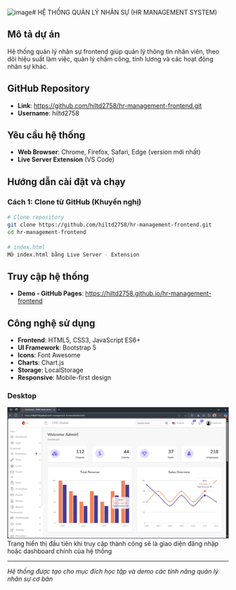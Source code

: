 <img width="1826" height="1080" alt="image" src="https://github.com/user-attachments/assets/4ecec364-b1a0-4536-8f66-e2e8639059f9" /># HỆ THỐNG QUẢN LÝ NHÂN SỰ (HR MANAGEMENT SYSTEM)

## Mô tả dự án

Hệ thống quản lý nhân sự frontend giúp quản lý thông tin nhân viên, theo dõi hiệu suất làm việc, quản lý chấm công, tính lương và các hoạt động nhân sự khác.

## GitHub Repository

- **Link**: https://github.com/hiltd2758/hr-management-frontend.git
- **Username**: hiltd2758

## Yêu cầu hệ thống

- **Web Browser**: Chrome, Firefox, Safari, Edge (version mới nhất)
- **Live Server Extension** (VS Code)

## Hướng dẫn cài đặt và chạy

### Cách 1: Clone từ GitHub (Khuyến nghị)

```bash
# Clone repository
git clone https://github.com/hiltd2758/hr-management-frontend.git
cd hr-management-frontend

# index.html
Mở index.html bằng Live Server - Extension
```

## Truy cập hệ thống

- **Demo - GitHub Pages**: https://hiltd2758.github.io/hr-management-frontend

## Công nghệ sử dụng

- **Frontend**: HTML5, CSS3, JavaScript ES6+
- **UI Framework**: Bootstrap 5
- **Icons**: Font Awesome
- **Charts**: Chart.js
- **Storage**: LocalStorage
- **Responsive**: Mobile-first design

### Desktop

![Dashboard](dashboard.png)
Trang hiển thị đầu tiên khi truy cập thành công sẽ là giao diện đăng nhập hoặc dashboard chính của hệ thống

---

_Hệ thống được tạo cho mục đích học tập và demo các tính năng quản lý nhân sự cơ bản_

